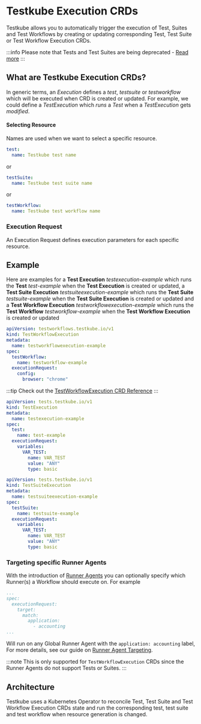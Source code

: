 # Testkube Execution CRDs

Testkube allows you to automatically trigger the execution of Test, Suites and Test Workflows by creating or 
updating corresponding Test, Test Suite or Test Workflow Execution CRDs.

:::info
Please note that Tests and Test Suites are being deprecated - [Read more](/articles/legacy-features)
:::

## What are Testkube Execution CRDs?

In generic terms, an _Execution_ defines a _test_, _testsuite_ or _testworkflow_ which will be executed when 
CRD is created or updated. For example, we could define a _TestExecution_ which _runs_ a _Test_ when 
a _TestExecution_ gets _modified_.

#### Selecting Resource

Names are used when we want to select a specific resource. 

```yaml
test:
  name: Testkube test name
```

or 

```yaml
testSuite:
  name: Testkube test suite name
```

or 

```yaml
testWorkflow:
  name: Testkube test workflow name
```

### Execution Request

An Execution Request defines execution parameters for each specific resource.

## Example

Here are examples for a **Test Execution** *testexecution-example* which runs the **Test** *test-example*
when the **Test Execution** is created or updated, a **Test Suite Execution** *testsuiteexecution-example* 
which runs the **Test Suite** *testsuite-example* when the **Test Suite Execution** is created or updated
and a **Test Workflow Execution** *testworkflowexecution-example* which runs the **Test Workflow** *testworkflow-example*
when the **Test Workflow Execution** is created or updated

```yaml
apiVersion: testworkflows.testkube.io/v1
kind: TestWorkflowExecution
metadata:
  name: testworkflowexecution-example
spec:
  testWorkflow:
    name: testworkflow-example
  executionRequest:
    config:
      browser: "chrome"
```

:::tip
Check out the [TestWorkflowExecution CRD Reference](/articles/crds/testworkflows.testkube.io-v1#testworkflowexecution)
:::

```yaml
apiVersion: tests.testkube.io/v1
kind: TestExecution
metadata:
  name: testexecution-example
spec:
  test:
    name: test-example
  executionRequest:
    variables:
      VAR_TEST:
        name: VAR_TEST
        value: "ANY"
        type: basic
```

```yaml
apiVersion: tests.testkube.io/v1
kind: TestSuiteExecution
metadata:
  name: testsuiteexecution-example
spec:
  testSuite:
    name: testsuite-example
  executionRequest:
    variables:
      VAR_TEST:
        name: VAR_TEST
        value: "ANY"
        type: basic
```

### Targeting specific Runner Agents

With the introduction of [Runner Agents](/articles/agents-overview#runner-agents) you can optionally specify
which Runner(s) a Workflow should execute on. For example

```yaml
...
spec:
  executionRequest:
    target:
      match:
        application:
          - accounting
...
```

Will run on any Global Runner Agent with the `application: accounting` label, For more details,
see our guide on [Runner Agent Targeting](/articles/test-workflows-running#runner-agent-targeting).

:::note
This is only supported for `TestWorkflowExecution` CRDs since the Runner Agents do not support Tests or Suites.
:::

## Architecture

Testkube uses a Kubernetes Operator to reconcile Test, Test Suite and Test Workflow Execution CRDs state and run the corresponding test, test suite and test workflow when resource generation is changed.
